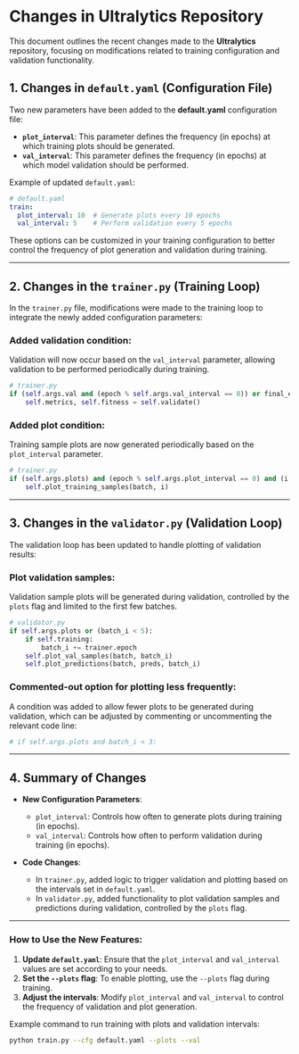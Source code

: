 
# Changes in Ultralytics Repository

This document outlines the recent changes made to the **Ultralytics** repository, focusing on modifications related to training configuration and validation functionality.

## 1. **Changes in `default.yaml` (Configuration File)**

Two new parameters have been added to the **default.yaml** configuration file:

- **`plot_interval`**: This parameter defines the frequency (in epochs) at which training plots should be generated.
- **`val_interval`**: This parameter defines the frequency (in epochs) at which model validation should be performed.

Example of updated `default.yaml`:

```yaml
# default.yaml
train:
  plot_interval: 10  # Generate plots every 10 epochs
  val_interval: 5    # Perform validation every 5 epochs
```

These options can be customized in your training configuration to better control the frequency of plot generation and validation during training.

---

## 2. **Changes in the `trainer.py` (Training Loop)**

In the `trainer.py` file, modifications were made to the training loop to integrate the newly added configuration parameters:

### Added validation condition:
Validation will now occur based on the `val_interval` parameter, allowing validation to be performed periodically during training.

```python
# trainer.py
if (self.args.val and (epoch % self.args.val_interval == 0)) or final_epoch:
    self.metrics, self.fitness = self.validate()
```

### Added plot condition:
Training sample plots are now generated periodically based on the `plot_interval` parameter.

```python
# trainer.py
if (self.args.plots) and (epoch % self.args.plot_interval == 0) and (i == 0):
    self.plot_training_samples(batch, i)
```

---

## 3. **Changes in the `validator.py` (Validation Loop)**

The validation loop has been updated to handle plotting of validation results:

### Plot validation samples:
Validation sample plots will be generated during validation, controlled by the `plots` flag and limited to the first few batches.

```python
# validator.py
if self.args.plots or (batch_i < 5):
    if self.training:
        batch_i += trainer.epoch
    self.plot_val_samples(batch, batch_i)
    self.plot_predictions(batch, preds, batch_i)
```

### Commented-out option for plotting less frequently:
A condition was added to allow fewer plots to be generated during validation, which can be adjusted by commenting or uncommenting the relevant code line:

```python
# if self.args.plots and batch_i < 3:
```

---

## 4. **Summary of Changes**

- **New Configuration Parameters**:
  - `plot_interval`: Controls how often to generate plots during training (in epochs).
  - `val_interval`: Controls how often to perform validation during training (in epochs).
  
- **Code Changes**:
  - In `trainer.py`, added logic to trigger validation and plotting based on the intervals set in `default.yaml`.
  - In `validator.py`, added functionality to plot validation samples and predictions during validation, controlled by the `plots` flag.

---

### How to Use the New Features:
1. **Update `default.yaml`**: Ensure that the `plot_interval` and `val_interval` values are set according to your needs.
2. **Set the `--plots` flag**: To enable plotting, use the `--plots` flag during training.
3. **Adjust the intervals**: Modify `plot_interval` and `val_interval` to control the frequency of validation and plot generation.

Example command to run training with plots and validation intervals:

```bash
python train.py --cfg default.yaml --plots --val
```

